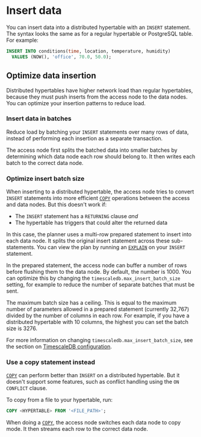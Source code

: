 # Insert data
You can insert data into a distributed hypertable with an `INSERT` statement.
The syntax looks the same as for a regular hypertable or PostgreSQL table. For
example:
```sql
INSERT INTO conditions(time, location, temperature, humidity)
  VALUES (NOW(), 'office', 70.0, 50.0);
```

## Optimize data insertion
Distributed hypertables have higher network load than regular hypertables,
because they must push inserts from the access node to the data nodes. You can
optimize your insertion patterns to reduce load.

### Insert data in batches
Reduce load by batching your `INSERT` statements over many rows of data, instead
of performing each insertion as a separate transaction.

The access node first splits the batched data into smaller batches by
determining which data node each row should belong to. It then writes each batch
to the correct data node.

### Optimize insert batch size
When inserting to a distributed hypertable, the access node tries to convert
`INSERT` statements into more efficient [`COPY`][postgresql-copy] operations
between the access and data nodes. But this doesn't work if:
*   The `INSERT` statement has a `RETURNING` clause _and_
*   The hypertable has triggers that could alter the returned data

In this case, the planner uses a multi-row prepared statement to insert into
each data node. It splits the original insert statement across these
sub-statements. You can view the plan by running an
[`EXPLAIN`][postgresql-explain] on your `INSERT` statement.

In the prepared statement, the access node can buffer a number of rows before
flushing them to the data node. By default, the number is 1000. You can optimize
this by changing the `timescaledb.max_insert_batch_size` setting, for example to
reduce the number of separate batches that must be sent.

The maximum batch size has a ceiling. This is equal to the maximum number of
parameters allowed in a prepared statement (currently 32,767) divided by the
number of columns in each row. For example, if you have a distributed hypertable
with 10 columns, the highest you can set the batch size is 3276.

For more information on changing `timescaledb.max_insert_batch_size`, see the
section on [TimescaleDB configuration][config].

### Use a copy statement instead
[`COPY`][postgresql-copy] can perform better than `INSERT` on a distributed
hypertable. But it doesn't support some features, such as conflict handling
using the `ON CONFLICT` clause.

To copy from a file to your hypertable, run:
```sql
COPY <HYPERTABLE> FROM '<FILE_PATH>';
```

When doing a [`COPY`][postgresql-copy], the access node switches each data node
to copy mode. It then streams each row to the correct data node.

[config]: /how-to-guides/configuration/timescaledb-config/#distributed-hypertables
[postgresql-copy]: https://www.postgresql.org/docs/14/sql-copy.html
[postgresql-explain]: https://www.postgresql.org/docs/14/sql-explain.html
